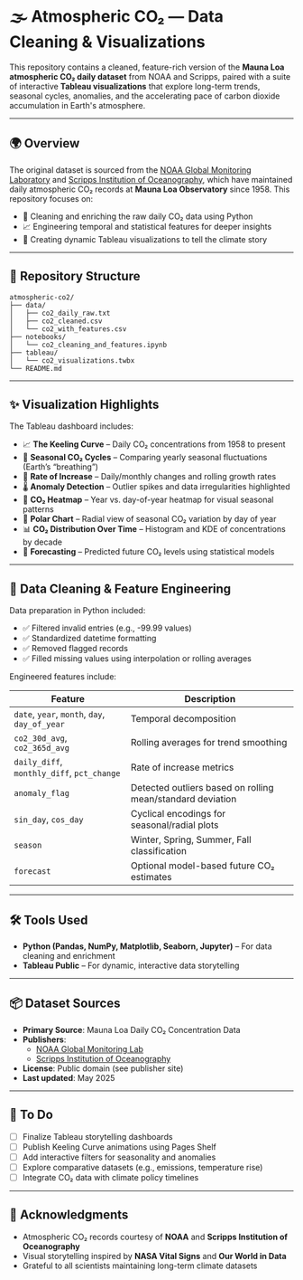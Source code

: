 # 🌫️ Atmospheric CO₂ — Data Cleaning & Visualizations

This repository contains a cleaned, feature-rich version of the **Mauna Loa atmospheric CO₂ daily dataset** from NOAA and Scripps, paired with a suite of interactive **Tableau visualizations** that explore long-term trends, seasonal cycles, anomalies, and the accelerating pace of carbon dioxide accumulation in Earth's atmosphere.

---

## 🌍 Overview

The original dataset is sourced from the [NOAA Global Monitoring Laboratory](https://gml.noaa.gov/ccgg/trends/) and [Scripps Institution of Oceanography](https://scrippsco2.ucsd.edu/), which have maintained daily atmospheric CO₂ records at **Mauna Loa Observatory** since 1958. This repository focuses on:

- 🧹 Cleaning and enriching the raw daily CO₂ data using Python  
- 📈 Engineering temporal and statistical features for deeper insights  
- 🎨 Creating dynamic Tableau visualizations to tell the climate story

---

## 📁 Repository Structure

```plaintext
atmospheric-co2/
├── data/
│   ├── co2_daily_raw.txt
│   ├── co2_cleaned.csv
│   └── co2_with_features.csv
├── notebooks/
│   └── co2_cleaning_and_features.ipynb
├── tableau/
│   └── co2_visualizations.twbx
└── README.md
```

---

## ✨ Visualization Highlights

The Tableau dashboard includes:

- 📈 **The Keeling Curve** – Daily CO₂ concentrations from 1958 to present  
- 🔄 **Seasonal CO₂ Cycles** – Comparing yearly seasonal fluctuations (Earth’s “breathing”)  
- 🚀 **Rate of Increase** – Daily/monthly changes and rolling growth rates  
- 🌡️ **Anomaly Detection** – Outlier spikes and data irregularities highlighted  
- 📆 **CO₂ Heatmap** – Year vs. day-of-year heatmap for visual seasonal patterns  
- 🧭 **Polar Chart** – Radial view of seasonal CO₂ variation by day of year  
- 📊 **CO₂ Distribution Over Time** – Histogram and KDE of concentrations by decade  
- 🤖 **Forecasting** – Predicted future CO₂ levels using statistical models

---

## 🧹 Data Cleaning & Feature Engineering

Data preparation in Python included:

- ✅ Filtered invalid entries (e.g., -99.99 values)
- ✅ Standardized datetime formatting
- ✅ Removed flagged records
- ✅ Filled missing values using interpolation or rolling averages

Engineered features include:

| Feature | Description |
|--------|-------------|
| `date`, `year`, `month`, `day`, `day_of_year` | Temporal decomposition |
| `co2_30d_avg`, `co2_365d_avg` | Rolling averages for trend smoothing |
| `daily_diff`, `monthly_diff`, `pct_change` | Rate of increase metrics |
| `anomaly_flag` | Detected outliers based on rolling mean/standard deviation |
| `sin_day`, `cos_day` | Cyclical encodings for seasonal/radial plots |
| `season` | Winter, Spring, Summer, Fall classification |
| `forecast` | Optional model-based future CO₂ estimates |

---

## 🛠️ Tools Used

- **Python (Pandas, NumPy, Matplotlib, Seaborn, Jupyter)** – For data cleaning and enrichment  
- **Tableau Public** – For dynamic, interactive data storytelling  
---

## 📦 Dataset Sources

- **Primary Source**: Mauna Loa Daily CO₂ Concentration Data  
- **Publishers**:  
  - [NOAA Global Monitoring Lab](https://gml.noaa.gov/)  
  - [Scripps Institution of Oceanography](https://scrippsco2.ucsd.edu/)  
- **License**: Public domain (see publisher site)  
- **Last updated**: May 2025

---

## 🚧 To Do

- [ ] Finalize Tableau storytelling dashboards  
- [ ] Publish Keeling Curve animations using Pages Shelf  
- [ ] Add interactive filters for seasonality and anomalies  
- [ ] Explore comparative datasets (e.g., emissions, temperature rise)  
- [ ] Integrate CO₂ data with climate policy timelines

---

## 🙌 Acknowledgments

- Atmospheric CO₂ records courtesy of **NOAA** and **Scripps Institution of Oceanography**  
- Visual storytelling inspired by **NASA Vital Signs** and **Our World in Data**  
- Grateful to all scientists maintaining long-term climate datasets
